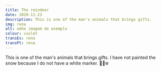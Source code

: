 ```yaml
---
title: The reindeer
date: 2020-11-23
description: This is one of the man's animals that brings gifts.
img: rena
alt: umha imagem de exemplo
colour: violet
transEs: reno
transPt: rena
---
```


This is one of the man's animals that brings gifts. I have not painted the snow because I do not have a white marker. 🦌🎁❄️